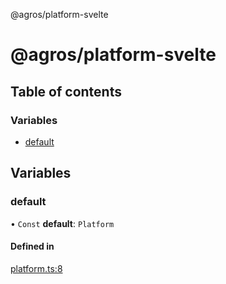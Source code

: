 @agros/platform-svelte

# @agros/platform-svelte

## Table of contents

### Variables

- [default](index.md#default)

## Variables

### <a id="default" name="default"></a> default

• `Const` **default**: `Platform`

#### Defined in

[platform.ts:8](https://github.com/agrosjs/agros/blob/4eb8f7e/packages/agros-platform-svelte/src/platform.ts#L8)
